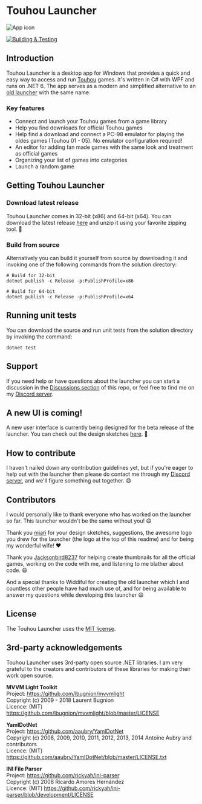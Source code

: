 # Touhou Launcher
![App icon](https://raw.githubusercontent.com/McFlyboy/TouhouLauncher/master/TouhouLauncher/Resources/Images/Icons/AppIcon.ico)

[![Building & Testing](https://github.com/McFlyboy/TouhouLauncher/actions/workflows/building-and-testing.yml/badge.svg)](https://github.com/McFlyboy/TouhouLauncher/actions/workflows/building-and-testing.yml)

## Introduction
Touhou Launcher is a desktop app for Windows that provides a quick and easy way to access and run [Touhou](https://en.wikipedia.org/wiki/Touhou_Project) games. It's written in C# with WPF and runs on .NET 6. The app serves as a modern and simplified alternative to an [old launcher](http://www.widdiful.co.uk/touhou.html) with the same name. 

### Key features
- Connect and launch your Touhou games from a game library
- Help you find downloads for official Touhou games
- Help find a download and connect a PC-98 emulator for playing the oldes games (Touhou 01 - 05). No emulator configuration required!
- An editor for adding fan made games with the same look and treatment as official games
- Organizing your list of games into categories
- Launch a random game

## Getting Touhou Launcher
### Download latest release
Touhou Launcher comes in 32-bit (x86) and 64-bit (x64). You can download the latest release [here](https://github.com/McFlyboy/TouhouLauncher/releases) and unzip it using your favorite zipping tool. 🙂

### Build from source
Alternatively you can build it yourself from source by downloading it and invoking one of the following commands from the solution directory:

``` shell
# Build for 32-bit
dotnet publish -c Release -p:PublishProfile=x86

# Build for 64-bit
dotnet publish -c Release -p:PublishProfile=x64
```

## Running unit tests
You can download the source and run unit tests from the solution directory by invoking the command:
``` shell
dotnet test
```

## Support
If you need help or have questions about the launcher you can start a discussion in the [Discussions section](https://github.com/McFlyboy/TouhouLauncher/discussions) of this repo, or feel free to find me on my [Discord server](https://discord.com/invite/T7bp4Vy).

## A new UI is coming!
A new user interface is currently being designed for the beta release of the launcher. You can check out the design sketches [here](https://www.figma.com/file/4RDZ4GZz8maF8HgYTJsrBC/Touhou-Launcher). 🙂

## How to contribute
I haven't nailed down any contribution guidelines yet, but if you're eager to help out with the launcher then please do contact me through my [Discord server](https://discord.com/invite/T7bp4Vy), and we'll figure something out together. 😄

## Contributors
I would personally like to thank everyone who has worked on the launcher so far. This launcher wouldn't be the same without you! 😄

Thank you [mjari](https://github.com/mjari) for your design sketches, suggestions, the awesome logo you drew for the launcher (the logo at the top of this readme) and for being my wonderful wife! ❤️

Thank you [Jacksonbird8237](https://github.com/Jacksonbird8237) for helping create thumbnails for all the official games, working on the code with me, and listening to me blather about code. 😆

And a special thanks to Widdiful for creating the old launcher which I and countless other people have had much use of, and for being available to answer my questions while developing this launcher 😄

## License
The Touhou Launcher uses the [MIT license](https://github.com/McFlyboy/TouhouLauncher/blob/master/LICENSE).

## 3rd-party acknowledgements
Touhou Launcher uses 3rd-party open source .NET libraries. I am very grateful to the creators and contributors of these libraries for making their work open source.

**MVVM Light Toolkit**
<br/>Project: https://github.com/lbugnion/mvvmlight
<br/>Copyright (c) 2009 - 2018 Laurent Bugnion
<br/>Licence: (MIT) https://github.com/lbugnion/mvvmlight/blob/master/LICENSE

**YamlDotNet**
<br/>Project: https://github.com/aaubry/YamlDotNet
<br/>Copyright (c) 2008, 2009, 2010, 2011, 2012, 2013, 2014 Antoine Aubry and contributors
<br/>Licence: (MIT) https://github.com/aaubry/YamlDotNet/blob/master/LICENSE.txt

**INI File Parser**
<br/>Project: https://github.com/rickyah/ini-parser
<br/>Copyright (c) 2008 Ricardo Amores Hernández
<br/>Licence: (MIT) https://github.com/rickyah/ini-parser/blob/development/LICENSE
